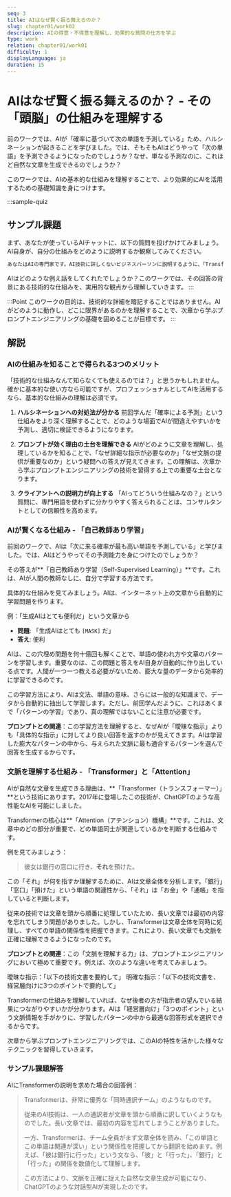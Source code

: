 ```yaml
---
seq: 3
title: AIはなぜ賢く振る舞えるのか？
slug: chapter01/work02
description: AIの得意・不得意を理解し、効果的な質問の仕方を学ぶ
type: work
relation: chapter01/work01
difficulty: 1
displayLanguage: ja
duration: 15
---
```


# AIはなぜ賢く振る舞えるのか？ - その「頭脳」の仕組みを理解する

前のワークでは、AIが「確率に基づいて次の単語を予測している」ため、ハルシネーションが起きることを学びました。では、そもそもAIはどうやって「次の単語」を予測できるようになったのでしょうか？なぜ、単なる予測なのに、これほど自然な文章を生成できるのでしょうか？

このワークでは、AIの基本的な仕組みを理解することで、より効果的にAIを活用するための基礎知識を身につけます。

:::sample-quiz

## サンプル課題

まず、あなたが使っているAIチャットに、以下の質問を投げかけてみましょう。AI自身が、自分の仕組みをどのように説明するか観察してみてください。

```markdown
あなたはAIの専門家です。AI技術に詳しくないビジネスパーソンに説明するように、「Transformer」という技術がなぜ画期的なのかを、専門用語をなるべく使わずに、何かに例えて分かりやすく説明してください。
```

AIはどのような例え話をしてくれたでしょうか？このワークでは、その回答の背景にある技術的な仕組みを、実用的な観点から理解していきます。
:::

:::Point
このワークの目的は、技術的な詳細を暗記することではありません。AIがどのように動作し、どこに限界があるのかを理解することで、次章から学ぶプロンプトエンジニアリングの基礎を固めることが目標です。
:::

## 解説

### AIの仕組みを知ることで得られる3つのメリット

「技術的な仕組みなんて知らなくても使えるのでは？」と思うかもしれません。確かに基本的な使い方なら可能ですが、プロフェッショナルとしてAIを活用するなら、基本的な仕組みの理解は必須です。

1. **ハルシネーションへの対処法が分かる**
   前回学んだ「確率による予測」という仕組みをより深く理解することで、どのような場面でAIが間違えやすいかを予測し、適切に検証できるようになります。

2. **プロンプトが効く理由の土台を理解できる**
   AIがどのように文章を理解し、処理しているかを知ることで、「なぜ詳細な指示が必要なのか」「なぜ文脈の提供が重要なのか」という疑問への答えが見えてきます。この理解は、次章から学ぶプロンプトエンジニアリングの技術を習得する上での重要な土台となります。

3. **クライアントへの説明力が向上する**
   「AIってどういう仕組みなの？」という質問に、専門用語を使わずに分かりやすく答えられることは、コンサルタントとしての信頼性を高めます。

### AIが賢くなる仕組み - 「自己教師あり学習」

前回のワークで、AIは「次に来る確率が最も高い単語を予測している」と学びました。では、AIはどうやってその予測能力を身につけたのでしょうか？

その答えが**「自己教師あり学習（Self-Supervised Learning）」**です。これは、AIが人間の教師なしに、自分で学習する方法です。

具体的な仕組みを見てみましょう。AIは、インターネット上の文章から自動的に学習問題を作ります。

例：「生成AIはとても便利だ」という文章から

- **問題**: 「生成AIはとても `[MASK]` だ」
- **答え**: 便利

AIは、この穴埋め問題を何十億回も解くことで、単語の使われ方や文章のパターンを学習します。重要なのは、この問題と答えをAI自身が自動的に作り出している点です。人間が一つ一つ教える必要がないため、膨大な量のデータから効率的に学習できるのです。

この学習方法により、AIは文法、単語の意味、さらには一般的な知識まで、データから自動的に抽出して学習します。ただし、前回学んだように、これはあくまで「パターンの学習」であり、真の理解ではないことに注意が必要です。

**プロンプトとの関連**：この学習方法を理解すると、なぜAIが「曖昧な指示」よりも「具体的な指示」に対してより良い回答を返すのかが見えてきます。AIは学習した膨大なパターンの中から、与えられた文脈に最も適合するパターンを選んで回答を生成するからです。

### 文脈を理解する仕組み - 「Transformer」と「Attention」

AIが自然な文章を生成できる理由は、**「Transformer（トランスフォーマー）」**という技術にあります。2017年に登場したこの技術が、ChatGPTのような高性能なAIを可能にしました。

Transformerの核心は**「Attention（アテンション）機構」**です。これは、文章中のどの部分が重要で、どの単語同士が関連しているかを判断する仕組みです。

例を見てみましょう：
> 彼女は銀行の窓口に行き、**それ**を預けた。

この「それ」が何を指すか理解するために、AIは文章全体を分析します。「銀行」「窓口」「預けた」という単語の関連性から、「それ」は「お金」や「通帳」を指していると判断します。

従来の技術では文章を頭から順番に処理していたため、長い文章では最初の内容を忘れてしまう問題がありました。しかし、Transformerは文章全体を同時に処理し、すべての単語の関係性を把握できます。これにより、長い文章でも文脈を正確に理解できるようになったのです。

**プロンプトとの関連**：この「文脈を理解する力」は、プロンプトエンジニアリングにおいて極めて重要です。例えば、次のような違いを考えてみましょう。

曖昧な指示：「以下の技術文書を要約して」
明確な指示：「以下の技術文書を、経営層向けに3つのポイントで要約して」

Transformerの仕組みを理解していれば、なぜ後者の方が指示者の望んでいる結果につながりやすいかが分かります。AIは「経営層向け」「3つのポイント」という文脈情報を手がかりに、学習したパターンの中から最適な回答形式を選択できるからです。

次章から学ぶプロンプトエンジニアリングでは、このAIの特性を活かした様々なテクニックを習得していきます。

### サンプル課題解答

AIにTransformerの説明を求めた場合の回答例：

> Transformerは、非常に優秀な「同時通訳チーム」のようなものです。
> 
> 従来のAI技術は、一人の通訳者が文章を頭から順番に訳していくようなものでした。長い文章では、最初の内容を忘れてしまうことがありました。
> 
> 一方、Transformerは、チーム全員がまず文章全体を読み、「この単語とこの単語は関連が深い」という関係性を把握してから翻訳を始めます。例えば、「彼は銀行に行った」という文なら、「彼」と「行った」、「銀行」と「行った」の関係を数値化して理解します。
> 
> この方法により、文脈を正確に捉えた自然な文章生成が可能になり、ChatGPTのような対話型AIが実現したのです。


